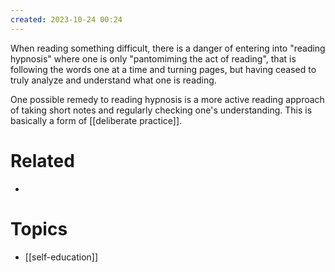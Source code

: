 ```yaml
---
created: 2023-10-24 00:24
---
```


When reading something difficult, there is a danger of entering into "reading hypnosis" where one is only "pantomiming the act of reading", that is following the words one at a time and turning pages, but having ceased to truly analyze and understand what one is reading. 

One possible remedy to reading hypnosis is a more active reading approach of taking short notes and regularly checking one's understanding. This is basically a form of [[deliberate practice]].

# Related

- 
# Topics

- [[self-education]]